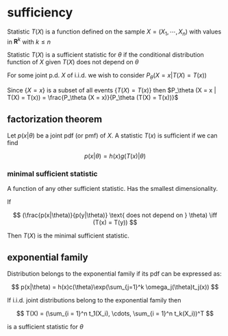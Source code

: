# sufficiency

Statistic $T(X)$ is a function defined on the sample $X = (X_1, \cdots, X_n)$ with values in $\mathbf{R}^k$ with $k \le n$

Statistic $T(X)$ is a sufficient statistic for $\theta$ if the conditional distribution function of $X$ given $T(X)$ does not depend on $\theta$

For some joint p.d. $X$ of i.i.d. we wish to consider $P_\theta (X = x | T(X) = T(x))$

Since $\{X = x\}$ is a subset of all events $\{T(X) = T(x)\}$ then $P_\theta (X = x | T(X) = T(x)) = \frac{P_\theta (X = x)}{P_\theta (T(X) = T(x))}$

## factorization theorem

Let $p(x|\theta)$ be a joint pdf (or pmf) of $X$. A statistic $T(x)$ is sufficient if we can find

$$
p(x|\theta) = h(x)g(T(x) | \theta)
$$

### minimal sufficient statistic

A function of any other sufficient statistic. Has the smallest dimensionality.

If

$$
(\frac{p(x|\theta)}{p(y|\theta)} \text{ does not depend on } \theta) \iff (T(x) = T(y))
$$

Then $T(X)$ is the minimal sufficient statistic.

## exponential family

Distribution belongs to the exponential family if its pdf can be expressed as:

$$
p(x|\theta) = h(x)c(\theta)\exp(\sum_{j=1}^k \omega_j(\theta)t_j(x))
$$

If i.i.d. joint distributions belong to the exponential family then

$$
T(X) = (\sum_{i = 1}^n t_1(X_i), \cdots, \sum_{i = 1}^n t_k(X_i))^T
$$

is a sufficient statistic for $\theta$
